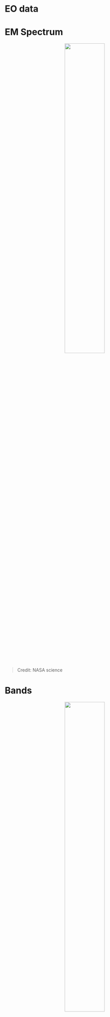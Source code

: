 # EO data 

# EM Spectrum

<p align="center">
  <img src="images/EMS-Introduction_0.jpeg" width="50%">
</p>

> Credit: NASA science

# Bands

<p align="center">
  <img src="images/bands.png" width="50%">
</p>

> Credit: Landsat Science

# Sensors

<p align="center">
  <img src="images/activePassive.png" width="50%">
</p>

> Credit: NASA science

# Optical vs RADAR

<p align="center">
  <img src="images/fusion.jpg" width="50%">
</p>

> Credit: ESA Phi lab


# Resolution

Radiometric - Spectral - Temporal - Spatial/Geometric

 <div class="row">
  <div class="column">
    <img src="images/radiometric_resolution.png" style="width:40%">
  </div>
  <div class="column">
    <img src="images/spatial_resolution.jpg" style="width:40%">
  </div>
</div> 

> Credit: NASA Earth Observatory images by Joshua Stevens, using Landsat data from the U.S. Geological Survey; NASA Earth Observatory


# Approaching parallelization

-> domain decomposition <X,Y,Z,T,V>

* software with inbuilt support (--cores, --cpus,...)
* parallelization within Python (dask, multiprocessing, joblib) /R (future, snow, foreach)
* GNU parallel, array jobs,...

# Parallel Geospatial software
<div class="column">
* SAGA GIS (some tools)
* ArcGIS Pro 
* GRASS
* SNAP 
</div>

<div class="column">
**Parallel libraries for Python**

* dask
* multiprocessing
* joblib

**Parallel libraries for R**
* future
* snow
* foreach
</div>

# my.csc.fi

[`my.csc.fi`](https://my.csc.fi)

**CSC projects**

* necessary for doing anything
* needs '**P**rinciple **I**nvestigator'
* PI applies for CSC project with
    * Billing units
    * services
  
Project members share resources, storage and computing storage


# Puhti job submission

Example batch job script:

```bash

#!/bin/bash 
#SBATCH --job-name=myTest 
#SBATCH --account=<project> 
#SBATCH --time=02:00:00
#SBATCH --cpus-per-task=4 
#SBATCH --mem-per-cpu=2000 
#SBATCH --partition=small
 
module load geoconda

srun python my_python_script.py input output

```

# my.csc.fi

[www.my.csc.fi](https://my.csc.fi)

# Puhti web interface

[`www.puhti.csc.fi`](https://puhti.csc.fi)


# Mahti / LUMI

* mainly large GPU computations
* limited software availability
* LUMI: 
  * CPU partition ready, GPU coming soon
  * companies
  * international collaboration
  * own object storage

# Pouta

cPouta

* Cloud service
* Virtual Machines for project use
* “Clean sheet” with root access
→ setup from scratch
  * Operating System (any Linux distributions)
  * Firewall
  * Software
  * Data

ePouta for sensitive data → more strict network rules

# Sensitive Data Services


"Secure workspace for all phases of research"

<br></br>

<div class="column">
* webinterface 
* on-demand
* data-controller
* always encrypted
</div>

<div class="column">

* **SD Connect**: store and share 
* **SD Desktop**: isolated, secure private cloud environment 
* **SD Submit**: publish under controlled access (pilot)
* **SD Apply**: re-use (pilot)

</div>

# Paituli

[www.paituli.csc.fi](https://paituli.csc.fi)

* publish own geospatial datasets -> URN

**Access**

**OGC webservices:**

* WMS (maps, map image for viewing)
* WMTS (maptiles, map image tiles for viewing)
* WFS (features; vector data)
* WCS (coverage, raster data

**Download:**

* webinterface,
* bulk download: http, ftp, rsync

# Allas

* access
* Pouta webinterface
* immutable objects
* read directly with GDAL/rasterio

# Matlab

Matlab parallel server (MPS)
* Matlab on own computer with own license
* parallel computing toolbox needed
* CSC has serverside toolbox

Limited also available on Puhti webinterface

# HTC

[New HTC page](https://csc-guide-preview.rahtiapp.fi/origin/throughput-rework/computing/running/throughput/)

# Notebooks

[www.notebooks.csc.fi](https://notebooks-beta.rahtiapp.fi/welcome)